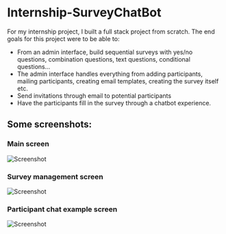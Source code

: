 # Internship-SurveyChatBot
For my internship project, I built a full stack project from scratch. The end goals for this project were to be able to:
- From an admin interface, build sequential surveys with yes/no questions, combination questions, text questions, conditional questions...
- The admin interface handles everything from adding participants, mailing participants, creating email templates, creating the survey itself etc.
- Send invitations through email to potential participants
- Have the participants fill in the survey through a chatbot experience.

## Some screenshots:
### Main screen
![Screenshot](https://github.com/vandekerckhovestijn/Internship-SurveyChatBot/blob/main/screen1.png)

### Survey management screen
![Screenshot](https://github.com/vandekerckhovestijn/Internship-SurveyChatBot/blob/main/screen2.png)

### Participant chat example screen
![Screenshot](https://github.com/vandekerckhovestijn/Internship-SurveyChatBot/blob/main/screen3.png)
